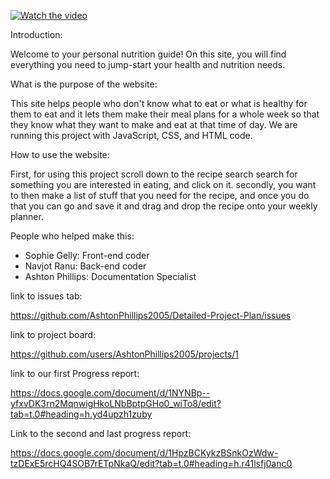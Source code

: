 [![Watch the video](https://img.youtube.com/vi/epWqf1edonY/0.jpg)](https://www.youtube.com/watch?v=epWqf1edonY)

Introduction:

Welcome to your personal nutrition guide!
On this site, you will find everything you need to jump-start your health and nutrition needs.

What is the purpose of the website:

This site helps people who don't know what to eat or what is healthy for them to eat and it lets them make their meal plans for a whole week so that they know what they want to make and eat at that time of day.
We are running this project with JavaScript, CSS, and HTML code.

How to use the website:

First, for using this project scroll down to the recipe search search for something you are interested in eating, and click on it. secondly, you want to then make a list of stuff that you need for the recipe, and once you do that you can go and  save it and drag and drop the recipe onto your weekly planner.

People who helped make this:

- Sophie Gelly: Front-end coder
- Navjot Ranu: Back-end coder
- Ashton Phillips: Documentation Specialist

link to issues tab:

https://github.com/AshtonPhillips2005/Detailed-Project-Plan/issues

link to project board:

https://github.com/users/AshtonPhillips2005/projects/1

link to our first Progress report: 

https://docs.google.com/document/d/1NYNBp--yfxvDK3rn2MqnwigHkoLNbBptpGHo0_wiTo8/edit?tab=t.0#heading=h.yd4upzh1zuby

Link to the second and last progress report: 

https://docs.google.com/document/d/1HpzBCKykzBSnkOzWdw-tzDExE5rcHQ4SOB7rETpNkaQ/edit?tab=t.0#heading=h.r41lsfj0anc0
